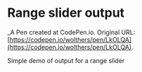 # Range slider output
 _A Pen created at CodePen.io. Original URL: [https://codepen.io/wolthers/pen/LkOLQA](https://codepen.io/wolthers/pen/LkOLQA).

 Simple demo of output for a range slider
